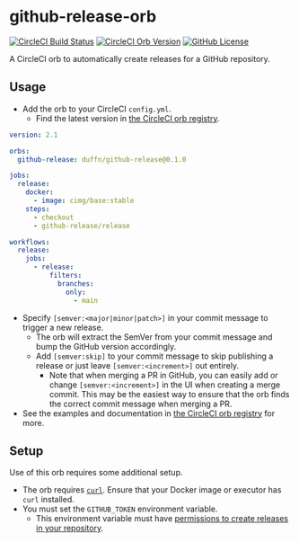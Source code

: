# github-release-orb

[![CircleCI Build Status](https://circleci.com/gh/duffn/github-release-orb.svg?style=shield "CircleCI Build Status")](https://circleci.com/gh/duffn/github-release-orb) [![CircleCI Orb Version](https://img.shields.io/badge/endpoint.svg?url=https://badges.circleci.io/orb/duffn/github-release)](https://circleci.com/orbs/registry/orb/duffn/github-release) [![GitHub License](https://img.shields.io/badge/license-MIT-lightgrey.svg)](https://raw.githubusercontent.com/duffn/github-release-orb/master/LICENSE)

A CircleCI orb to automatically create releases for a GitHub repository.

## Usage

- Add the orb to your CircleCI `config.yml`.
  - Find the latest version in [the CircleCI orb registry](https://circleci.com/developer/orbs/orb/duffn/github-release).

```yaml
version: 2.1

orbs:
  github-release: duffn/github-release@0.1.0

jobs:
  release:
    docker:
      - image: cimg/base:stable
    steps:
      - checkout
      - github-release/release

workflows:
  release:
    jobs:
      - release:
          filters:
            branches:
              only:
                - main
```

- Specify `[semver:<major|minor|patch>]` in your commit message to trigger a new release.
  - The orb will extract the SemVer from your commit message and bump the GitHub version accordingly.
  - Add `[semver:skip]` to your commit message to skip publishing a release or just leave `[semver:<increment>]` out entirely.
    - Note that when merging a PR in GitHub, you can easily add or change `[semver:<increment>]` in the UI when creating a merge commit. This may be the easiest way to ensure that the orb finds the correct commit message when merging a PR.
- See the examples and documentation in [the CircleCI orb registry](https://circleci.com/developer/orbs/orb/duffn/github-release) for more.

## Setup

Use of this orb requires some additional setup.

- The orb requires [`curl`](https://curl.se/). Ensure that your Docker image or executor has `curl` installed.
- You must set the `GITHUB_TOKEN` environment variable.
  - This environment variable must have [permissions to create releases in your repository](https://github.com/settings/tokens/new?description=CircleCI%20GitHub%20token&scopes=repo).
